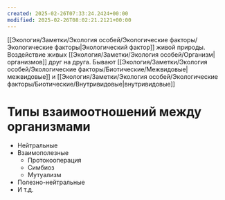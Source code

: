 ```yaml
---
created: 2025-02-26T07:33:24.2424+00:00
modified: 2025-02-26T08:02:21.2121+00:00
---
```

[[Экология/Заметки/Экология особей/Экологические факторы/Экологические факторы|Экологический фактор]] живой природы. Воздействие живых [[Экология/Заметки/Экология особей/Организм|организмов]] друг на друга. Бывают [[Экология/Заметки/Экология особей/Экологические факторы/Биотические/Межвидовые|межвидовые]] и [[Экология/Заметки/Экология особей/Экологические факторы/Биотические/Внутривидовые|внутривидовые]]

# Типы взаимоотношений между организмами
* Нейтральные
* Взаимополезные
	* Протокооперация
	* Симбиоз
	* Мутуализм
* Полезно-нейтральные
* И т.д.